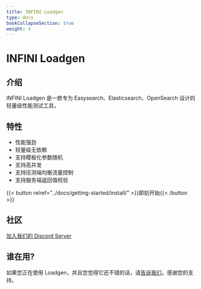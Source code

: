 ```yaml
---
title: INFINI Loadgen
type: docs
bookCollapseSection: true
weight: 4
---
```


# INFINI Loadgen

## 介绍

INFINI Loadgen 是一款专为 Easysearch、Elasticsearch、OpenSearch 设计的轻量级性能测试工具，

## 特性

- 性能强劲
- 轻量级无依赖
- 支持模板化参数随机
- 支持高并发
- 支持压测端均衡流量控制
- 支持服务端返回值校验

{{< button relref="../docs/getting-started/install/" >}}即刻开始{{< /button >}}

## 社区

[加入我们的 Discord Server](https://discord.gg/4tKTMkkvVX)

## 谁在用?

如果您正在使用 Loadgen，并且您觉得它还不错的话，请[告诉我们](https://discord.gg/4tKTMkkvVX)，感谢您的支持。
